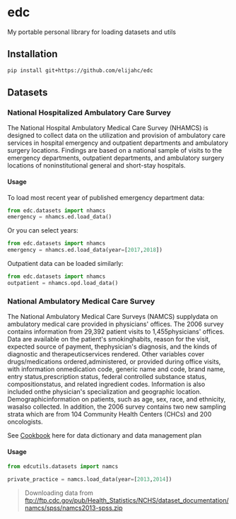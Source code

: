 # edc
My portable personal library for loading datasets and utils

## Installation

```bash
pip install git+https://github.com/elijahc/edc
```

## Datasets

### National Hospitalized Ambulatory Care Survey

The National Hospital Ambulatory Medical Care Survey (NHAMCS) is designed to collect data on the utilization and provision of ambulatory care services in hospital emergency and outpatient departments and ambulatory surgery locations. Findings are based on a national sample of visits to the emergency departments,  outpatient departments, and ambulatory surgery locations of noninstitutional general and short-stay hospitals.

#### Usage

To load most recent year of published emergency department data:

```python
from edc.datasets import nhamcs
emergency = nhamcs.ed.load_data()
```

Or you can select years:

```python
from edc.datasets import nhamcs
emergency = nhamcs.ed.load_data(year=[2017,2018])
```

Outpatient data can be loaded similarly:

```python
from edc.datasets import nhamcs
outpatient = nhamcs.opd.load_data()
```


### National Ambulatory Medical Care Survey

The National Ambulatory Medical Care Surveys (NAMCS) supplydata on ambulatory medical care provided in physicians' offices. The 2006 survey contains information from 29,392 patient visits to 1,455physicians' offices. Data are available on the patient's smokinghabits, reason for the visit, expected source of payment, thephysician's diagnosis, and the kinds of diagnostic and therapeuticservices rendered. Other variables cover drugs/medications ordered,administered, or provided during office visits, with information onmedication code, generic name and code, brand name, entry status,prescription status, federal controlled substance status, compositionstatus, and related ingredient codes. Information is also included onthe physician's specialization and geographic location. Demographicinformation on patients, such as age, sex, race, and ethnicity, wasalso collected. In addition, the 2006 survey contains two new sampling strata which are from 104 Community Health Centers (CHCs) and 200 oncologists.

See [Cookbook](https://www.icpsr.umich.edu/SDA/NACDA/28403-0001/CODEBOOK/NMCS.htm) here for data dictionary and data management plan

#### Usage


```python
from edcutils.datasets import namcs

private_practice = namcs.load_data(year=[2013,2014])
```
> Downloading data from ftp://ftp.cdc.gov/pub/Health_Statistics/NCHS/dataset_documentation/namcs/spss/namcs2013-spss.zip